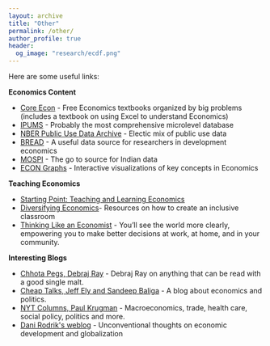 ```yaml
---
layout: archive
title: "Other"
permalink: /other/
author_profile: true
header:
  og_image: "research/ecdf.png"
---
```

Here are some useful links:

**Economics Content**
- [Core Econ](https://www.core-econ.org/) - Free Economics textbooks organized by big problems (includes a textbook on using Excel to understand Economics)
- [IPUMS](https://www.ipums.org/) - Probably the most comprehensive microlevel database
- [NBER Public Use Data Archive](https://www.nber.org/research/data?page=1&perPage=50) - Electic mix of public use data
- [BREAD](http://ipl.econ.duke.edu/dthomas/dev_data/) - A useful data source for researchers in development economics
- [MOSPI](http://mospi.nic.in/) - The go to source for Indian data
- [ECON Graphs](https://www.econgraphs.org/) - Interactive visualizations of key concepts in Economics

**Teaching Economics**
- [Starting Point: Teaching and Learning Economics](https://serc.carleton.edu/econ/teaching_methods/index.html)
- [Diversifying Economics](https://diversifyingecon.org/?title=Main_Page)- Resources on how to create an inclusive classroom
- [Thinking Like an Economist](https://podcasts.apple.com/us/podcast/think-like-an-economist/id1523898793) - You’ll see the world more clearly, empowering you to make better decisions at work, at home, and in your community. 

**Interesting Blogs**
- [Chhota Pegs, Debraj Ray](http://debrajray.blogspot.com/) - Debraj Ray on anything that can be read with a good single malt.
- [Cheap Talks, Jeff Ely and Sandeep Baliga](https://cheaptalk.org/) - A blog about economics and politics.
- [NYT Columns, Paul Krugman](https://www.nytimes.com/column/paul-krugman) - Macroeconomics, trade, health care, social policy, politics and more.
- [Dani Rodrik's weblog](https://rodrik.typepad.com/) - Unconventional thoughts on economic development and globalization

